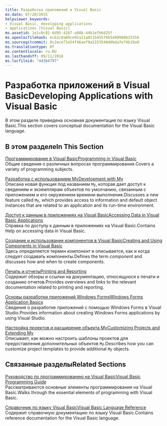 ```yaml
---
title: Разработка приложений в Visual Basic
ms.date: 07/20/2015
helpviewer_keywords:
- Visual Basic, developing applications
- applications [Visual Basic]
ms.assetid: 1e1c0c81-6d95-4167-a98b-44b1efb6d25f
ms.openlocfilehash: ecb2c0a09ce92a11a021b45576b5499900b25356
ms.sourcegitcommit: 8c2ece71e54f46aef9a2153540d0bda7e74b19a9
ms.translationtype: HT
ms.contentlocale: ru-RU
ms.lasthandoff: 09/11/2018
ms.locfileid: "44364797"
---
```

# <a name="developing-applications-with-visual-basic"></a><span data-ttu-id="d8443-102">Разработка приложений в Visual Basic</span><span class="sxs-lookup"><span data-stu-id="d8443-102">Developing Applications with Visual Basic</span></span>
<span data-ttu-id="d8443-103">В этом разделе приведена основная документация по языку Visual Basic.</span><span class="sxs-lookup"><span data-stu-id="d8443-103">This section covers conceptual documentation for the Visual Basic language.</span></span>  
  
## <a name="in-this-section"></a><span data-ttu-id="d8443-104">В этом разделе</span><span class="sxs-lookup"><span data-stu-id="d8443-104">In This Section</span></span>  
 [<span data-ttu-id="d8443-105">Программирование в Visual Basic</span><span class="sxs-lookup"><span data-stu-id="d8443-105">Programming in Visual Basic</span></span>](../../visual-basic/developing-apps/programming/index.md)  
 <span data-ttu-id="d8443-106">Общие сведения о различных вопросах программирования.</span><span class="sxs-lookup"><span data-stu-id="d8443-106">Covers a variety of programming subjects.</span></span>  
  
 [<span data-ttu-id="d8443-107">Разработка с использованием My</span><span class="sxs-lookup"><span data-stu-id="d8443-107">Development with My</span></span>](../../visual-basic/developing-apps/development-with-my/index.md)  
 <span data-ttu-id="d8443-108">Описана новая функция под названием `My`, которая дает доступ к сведениям и экземплярам объектов по умолчанию, связанным с приложением и его окружением времени выполнения.</span><span class="sxs-lookup"><span data-stu-id="d8443-108">Discusses a new feature called `My`, which provides access to information and default object instances that are related to an application and its run-time environment.</span></span>  
  
 [<span data-ttu-id="d8443-109">Доступ к данным в приложениях на Visual Basic</span><span class="sxs-lookup"><span data-stu-id="d8443-109">Accessing Data in Visual Basic Applications</span></span>](../../visual-basic/developing-apps/accessing-data.md)  
 <span data-ttu-id="d8443-110">Справка по доступу к данным в приложениях на Visual Basic.</span><span class="sxs-lookup"><span data-stu-id="d8443-110">Contains Help on accessing data in Visual Basic.</span></span>  
  
 [<span data-ttu-id="d8443-111">Создание и использование компонентов в Visual Basic</span><span class="sxs-lookup"><span data-stu-id="d8443-111">Creating and Using Components in Visual Basic</span></span>](../../visual-basic/developing-apps/creating-and-using-components.md)  
 <span data-ttu-id="d8443-112">Здесь определяется термин *компонент* и описывается, как и когда следует создавать компоненты.</span><span class="sxs-lookup"><span data-stu-id="d8443-112">Defines the term *component* and discusses how and when to create components.</span></span>  
  
 [<span data-ttu-id="d8443-113">Печать и отчеты</span><span class="sxs-lookup"><span data-stu-id="d8443-113">Printing and Reporting</span></span>](../../visual-basic/developing-apps/printing/index.md)  
 <span data-ttu-id="d8443-114">Содержит обзоры и ссылки на документацию, относящуюся к печати и созданию отчетов.</span><span class="sxs-lookup"><span data-stu-id="d8443-114">Provides overviews and links to the relevant documentation related to printing and reporting.</span></span>  
  
 [<span data-ttu-id="d8443-115">Основы разработки приложений Windows Forms</span><span class="sxs-lookup"><span data-stu-id="d8443-115">Windows Forms Application Basics</span></span>](../../visual-basic/developing-apps/windows-forms/index.md)  
 <span data-ttu-id="d8443-116">Сведения о разработке приложений с помощью Windows Forms в Visual Studio.</span><span class="sxs-lookup"><span data-stu-id="d8443-116">Provides information about creating Windows Forms applications by using Visual Studio.</span></span>  
  
 [<span data-ttu-id="d8443-117">Настройка проектов и расширение объекта My</span><span class="sxs-lookup"><span data-stu-id="d8443-117">Customizing Projects and Extending My</span></span>](../../visual-basic/developing-apps/customizing-extending-my/index.md)  
 <span data-ttu-id="d8443-118">Описывает, как можно настроить шаблоны проектов для предоставления дополнительных объектов `My`.</span><span class="sxs-lookup"><span data-stu-id="d8443-118">Describes how you can customize project templates to provide additional `My` objects.</span></span>  
  
## <a name="related-sections"></a><span data-ttu-id="d8443-119">Связанные разделы</span><span class="sxs-lookup"><span data-stu-id="d8443-119">Related Sections</span></span>  
 [<span data-ttu-id="d8443-120">Руководство по программированию на Visual Basic</span><span class="sxs-lookup"><span data-stu-id="d8443-120">Visual Basic Programming Guide</span></span>](../../visual-basic/programming-guide/index.md)  
 <span data-ttu-id="d8443-121">Рассматриваются основные элементы программирования на Visual Basic.</span><span class="sxs-lookup"><span data-stu-id="d8443-121">Walks through the essential elements of programming with Visual Basic.</span></span>  
  
 [<span data-ttu-id="d8443-122">Справочник по языку Visual Basic</span><span class="sxs-lookup"><span data-stu-id="d8443-122">Visual Basic Language Reference</span></span>](../../visual-basic/language-reference/index.md)  
 <span data-ttu-id="d8443-123">Содержит справочную документацию по языку Visual Basic.</span><span class="sxs-lookup"><span data-stu-id="d8443-123">Contains reference documentation for the Visual Basic language.</span></span>
